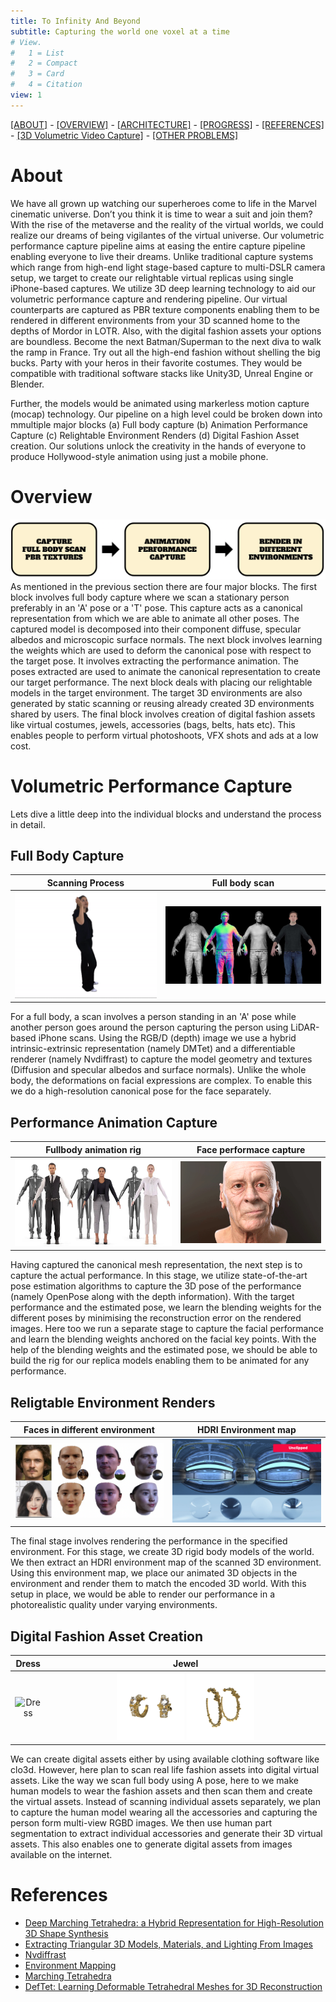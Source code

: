 ```yaml
---
title: To Infinity And Beyond
subtitle: Capturing the world one voxel at a time
# View.
#   1 = List
#   2 = Compact
#   3 = Card
#   4 = Citation
view: 1
---
```


[[ABOUT]](#about) - [[OVERVIEW]](#overview) - [[ARCHITECTURE]](#volumetric-performance-capture) - [[PROGRESS]](#progress) - [[REFERENCES]](#references) - [[3D Volumetric Video Capture]](/vol_vid_cap/) - [[OTHER PROBLEMS]](/other_problems/)

# About

We have all grown up watching our superheroes come to life in the Marvel cinematic universe. Don’t you think it is time to wear a suit and join them? With the rise of the metaverse and the reality of the virtual worlds, we could realize our dreams of being vigilantes of the virtual universe. Our volumetric performance capture pipeline aims at easing the entire capture pipeline enabling everyone to live their dreams. Unlike traditional capture systems which range from high-end light stage-based capture to multi-DSLR camera setup, we target to create our relightable virtual replicas using single iPhone-based captures. We utilize 3D deep learning technology to aid our volumetric performance capture and rendering pipeline. Our virtual counterparts are captured as PBR texture components enabling them to be rendered in different environments from your 3D scanned home to the depths of Mordor in LOTR. Also, with the digital fashion assets your options are boundless. Become the next Batman/Superman to the next diva to walk the ramp in France. Try out all the high-end fashion without shelling the big bucks. Party with your heros in their favorite costumes. They would be compatible with traditional software stacks like Unity3D, Unreal Engine or Blender.

Further, the models would be animated using markerless motion capture (mocap) technology. Our pipeline on a high level could be broken down into mmultiple major blocks (a) Full body capture (b) Animation Performance Capture (c) Relightable Environment Renders (d) Digital Fashion Asset creation. Our solutions unlock the creativity in the hands of everyone to produce Hollywood-style animation using just a mobile phone.

# Overview
![screen reader text](pipeline.png "Pipeline")
As mentioned in the previous section there are four major blocks. The first block involves full body capture where we scan a stationary person preferably in an 'A' pose or a 'T' pose. This capture acts as a canonical representation from which we are able to animate all other poses. The captured model is decomposed into their component diffuse, specular albedos and microscopic surface normals. The next block involves learning the weights which are used to deform the canonical pose with respect to the target pose. It involves extracting the performance animation. The poses extracted are used to animate the canonical representation to create our target performance. The next block deals with placing our relightable models in the target environment. The target 3D environments are also generated by static scanning or reusing already created 3D environments shared by users. The final block involves creation of digital fashion assets like virtual costumes, jewels, accessories (bags, belts, hats etc). This enables people to perform virtual photoshoots, VFX shots and ads at a low cost.

# Volumetric Performance Capture
Lets dive a little deep into the individual blocks and understand the process in detail. 
## Full Body Capture

Scanning Process           |  Full body scan
:-------------------------:|:-------------------------:
![](scanbody.gif "Scanning Process") | ![](fullbodyscan.jpeg "Full body scan")


For a full body, a scan involves a person standing in an 'A' pose while another person goes around the person capturing the person using LiDAR-based iPhone scans. Using the RGB/D (depth) image we use a hybrid intrinsic-extrinsic representation (namely DMTet) and a differentiable renderer (namely Nvdiffrast) to capture the model geometry and textures (Diffusion and specular albedos and surface normals). Unlike the whole body, the deformations on facial expressions are complex. To enable this we do a high-resolution canonical pose for the face separately.

## Performance Animation Capture
Fullbody animation rig     |  Face performace capture
:-------------------------:|:-------------------------:
![](fullbody_rig.webp)     | ![](face_rigging.gif)

Having captured the canonical mesh representation, the next step is to capture the actual performance. In this stage, we utilize state-of-the-art pose estimation algorithms to capture the 3D pose of the performance (namely OpenPose along with the depth information). With the target performance and the estimated pose, we learn the blending weights for the different poses by minimising the reconstruction error on the rendered images. Here too we run a separate stage to capture the facial performance and learn the blending weights anchored on the facial key points. With the help of the blending weights and the estimated pose, we should be able to build the rig for our replica models enabling them to be animated for any performance.

## Religtable Environment Renders
Faces in different environment     |  HDRI Environment map
:-------------------------:|:-------------------------:
![](relightable_faces.png "Faces in different environment")  | ![](hdri.jpeg "HDRI Environment map")

The final stage involves rendering the performance in the specified environment. For this stage, we create 3D rigid body models of the world. We then extract an HDRI environment map of the scanned 3D environment. Using this environment map, we place our animated 3D objects in the environment and render them to match the encoded 3D world. With this setup in place, we would be able to render our performance in a photorealistic quality under varying environments.

## Digital Fashion Asset Creation

Dress     |  Jewel
:-------------------------:|:-------------------------:
<img src="https://www.theindustry.fashion/wp-content/uploads/2021/11/Pixel-6-Material-You-collection-cutout-e1637689114588.jpg" alt="Dress" width="75%"/> | <img src="diamond_hoops_NFT.webp" alt="Jewel" width="25%"/> <img src="Gold_Caviar_Hoops.webp" alt="Jewel" width="25%"/>
<!-- ![](Gold_Caviar_Hoops.webp ) -->

We can create digital assets either by using available clothing software like clo3d. However, here plan to scan real life fashion assets into digital virtual assets. Like the way we scan full body using A pose, here to we make human models to wear the fashion assets and then scan them and create the virtual assets. Instead of scanning individual assets separately, we plan to capture the human model wearing all the accessories and capturing the person form multi-view RGBD images. We then use human part segmentation to extract individual accessories and generate their 3D virtual assets. This also enables one to generate digital assets from images available on the internet.

# References
- [Deep Marching Tetrahedra: a Hybrid Representation for High-Resolution 3D Shape Synthesis ](https://nv-tlabs.github.io/DMTet/assets/dmtet.pdf)
- [Extracting Triangular 3D Models, Materials, and Lighting From Images](https://github.com/NVlabs/nvdiffrec)
- [Nvdiffrast](https://nvlabs.github.io/nvdiffrast/)
- [Environment Mapping](https://cseweb.ucsd.edu/classes/wi18/cse167-a/lec13.pdf)
- [Marching Tetrahedra](https://gist.github.com/d3x0r/5633f0548f4d7b283f8bab19e022acad)
- [DefTet: Learning Deformable Tetrahedral Meshes for 3D Reconstruction](https://arxiv.org/pdf/2011.01437.pdf)



<!-- 
Things to do:
- Ability to add dress and other accessories
- Add code and its link
- Add implementation plan
- Add reference implementation for face base relighting
- Upload thesis online so that it can be liked. Update CV too

List of steps to train:
- First use nvdiffrec module to train and learn PBR textures, mesh and environment light
- Once a base mesh of face is learnt. Learn weighting mechanism 
    - Use the basemesh, fix the PBR textures and Environment lighting to learn the new deformation
    - Use openpose keypoints generate a gaussian image and create an embedding which could be used for neural network for deformation
    - An rigid transformation module which uses the change in openpose keypoints and depth to generate 3D pose and create a rigid transformation mesh. - This could be optional

Create 3D environments where you could transfer models

Creating 3D animated movies
Creating tikTok captures

Narrative: How would you like to star in a Marvel movie? Create a virtual character which you could animate
Three stage process: Capturing a avatar (or a better word), Capturing animation (Learning animation weights), Rendering it in different environments
The different stages:

Technology used:




Videos and photos are used to capture our happy and memorable moments we shared with our friends and family. It takes us back to the place and time when the event happened, helping us reminiscence the moment. Instead, how would it be if we could capture these fleeting moments in 3D? Store and share them with your friends and family like you share photos and videos? Invite them to that moment so that we all could relive it? We are building a system to recreate an immersive experience to bring your memories to life in VR. Wanna ride along mail me @ nitthilan@gmail.com -->
